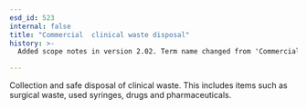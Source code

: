 ```yaml
---
esd_id: 523
internal: false
title: "Commercial  clinical waste disposal"
history: >-
  Added scope notes in version 2.02. Term name changed from 'Commercial waste - clinical waste disposal' to 'Refuse - commercial waste - clinical waste disposal' in version 3.00. Name changed to 'Commercial clinical waste disposal' in version 4.00.

---
```


Collection and safe disposal of clinical waste. This includes items such as surgical waste, used syringes, drugs and pharmaceuticals.

